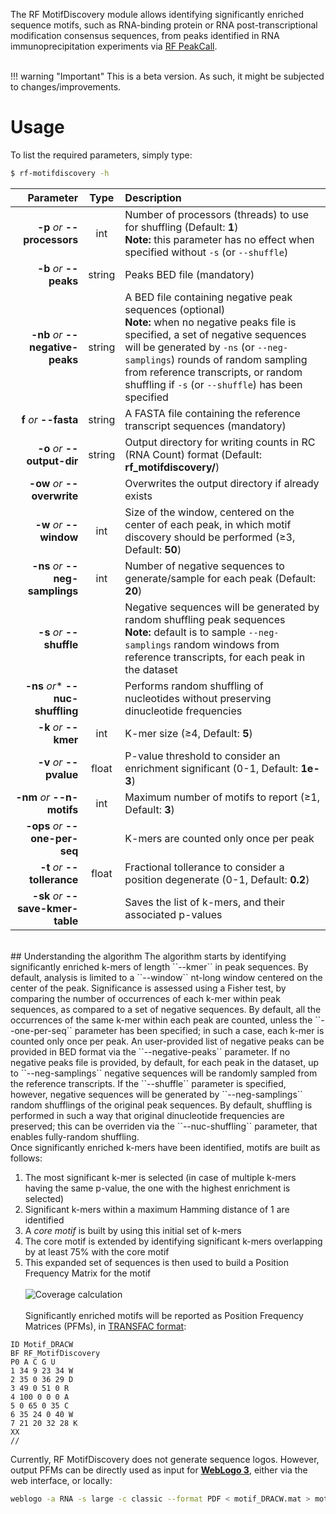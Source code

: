 The RF MotifDiscovery module allows identifying significantly enriched sequence motifs, such as RNA-binding protein or RNA post-transcriptional modification consensus sequences, from peaks identified in RNA immunoprecipitation experiments via [RF PeakCall](https://rnaframework-docs.readthedocs.io/en/latest/rf-peakcall/).
<br/><br/>

!!! warning "Important"
    This is a beta version. As such, it might be subjected to changes/improvements.


# Usage
To list the required parameters, simply type:

```bash
$ rf-motifdiscovery -h
```

Parameter         | Type | Description
----------------: | :--: |:------------
__-p__ *or* __--processors__ | int | Number of processors (threads) to use for shuffling (Default: __1__)<br/>__Note:__ this parameter has no effect when specified without ``-s`` (or ``--shuffle``)
__-b__ *or* __--peaks__ | string | Peaks BED file (mandatory)
__-nb__ *or* __--negative-peaks__ | string | A BED file containing negative peak sequences (optional)<br/>__Note:__ when no negative peaks file is specified, a set of negative sequences will be generated by ``-ns`` (or ``--neg-samplings``) rounds of random sampling from reference transcripts, or random shuffling if ``-s`` (or ``--shuffle``) has been specified
__f__ *or* __--fasta__ | string | A FASTA file containing the reference transcript sequences (mandatory)
__-o__ *or* __--output-dir__ | string | Output directory for writing counts in RC (RNA Count) format (Default: __rf_motifdiscovery/__)
__-ow__ *or* __--overwrite__ | | Overwrites the output directory if already exists
__-w__ *or* __--window__ | int | Size of the window, centered on the center of each peak, in which motif discovery should be performed (&ge;3, Default: __50__)
__-ns__ *or* __--neg-samplings__ | int | Number of negative sequences to generate/sample for each peak (Default: __20__)
__-s__ *or* __--shuffle__ | | Negative sequences will be generated by random shuffling peak sequences<br/>__Note:__ default is to sample ``--neg-samplings`` random windows from reference transcripts, for each peak in the dataset
__-ns__ *or** __--nuc-shuffling__ | | Performs random shuffling of nucleotides without preserving dinucleotide frequencies
__-k__ *or* __--kmer__ | int | K-mer size (&ge;4, Default: __5__)
__-v__ *or* __--pvalue__ | float | P-value threshold to consider an enrichment significant (0-1, Default: __1e-3__)
__-nm__ *or* __--n-motifs__ | int | Maximum number of motifs to report (&ge;1, Default: __3__)
__-ops__ *or* __--one-per-seq__ | | K-mers are counted only once per peak
__-t__ *or* __--tollerance__ | float | Fractional tollerance to consider a position degenerate (0-1, Default: __0.2__)
__-sk__ *or* __--save-kmer-table__ | | Saves the list of k-mers, and their associated p-values

<br/>
## Understanding the algorithm
The algorithm starts by identifying significantly enriched k-mers of length ``--kmer`` in peak sequences. By default, analysis is limited to a ``--window`` nt-long window centered on the center of the peak. Significance is assessed using a Fisher test, by comparing the number of occurrences of each k-mer within peak sequences, as compared to a set of negative sequences. By default, all the occurrences of the same k-mer within each peak are counted, unless the ``--one-per-seq`` parameter has been specified; in such a case, each k-mer is counted only once per peak. An user-provided list of negative peaks can be provided in BED format via the ``--negative-peaks`` parameter. If no negative peaks file is provided, by default, for each peak in the dataset, up to ``--neg-samplings`` negative sequences will be randomly sampled from the reference transcripts. If the ``--shuffle`` parameter is specified, however, negative sequences will be generated by ``--neg-samplings`` random shufflings of the original peak sequences. By default, shuffling is performed in such a way that original dinucleotide frequencies are preserved; this can be overriden via the ``--nuc-shuffling`` parameter, that enables fully-random shuffling.<br/>
Once significantly enriched k-mers have been identified, motifs are built as follows:

1. The most significant k-mer is selected (in case of multiple k-mers having the same p-value, the one with the highest enrichment is selected)
2. Significant k-mers within a maximum Hamming distance of 1 are identified
3. A *core motif* is built by using this initial set of k-mers
4. The core motif is extended by identifying significant k-mers overlapping by at least 75% with the core motif
5. This expanded set of sequences is then used to build a Position Frequency Matrix for the motif
<br/><br/>
![Coverage calculation](http://www.rnaframework.com/images/motifdiscovery.png)
<br/><br/>
Significantly enriched motifs will be reported as Position Frequency Matrices (PFMs), in [TRANSFAC format](https://meme-suite.org/meme/doc/transfac-format.html):

```text
ID Motif_DRACW
BF RF_MotifDiscovery
P0 A C G U
1 34 9 23 34 W
2 35 0 36 29 D
3 49 0 51 0 R
4 100 0 0 0 A
5 0 65 0 35 C
6 35 24 0 40 W
7 21 20 32 28 K
XX
//
```
Currently, RF MotifDiscovery does not generate sequence logos. However, output PFMs can be directly used as input for [__WebLogo 3__](http://weblogo.threeplusone.com), either via the web interface, or locally:

```bash
weblogo -a RNA -s large -c classic --format PDF < motif_DRACW.mat > motif_DRACW.pdf
```